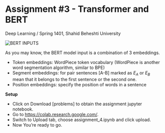 # Assignment #3 - Transformer and BERT


Deep Learning / Spring 1401, Shahid Beheshti University



![BERT INPUTS](https://res.cloudinary.com/m3hrdadfi/image/upload/v1595158991/kaggle/bert_inputs_w8rith.png)

As you may know, the BERT model input is a combination of 3 embeddings.
- Token embeddings: WordPiece token vocabulary (WordPiece is another word segmentation algorithm, similar to BPE)
- Segment embeddings: for pair sentences [A-B] marked as $E_A$ or $E_B$ mean that it belongs to the first sentence or the second one.
- Position embeddings: specify the position of words in a sentence


**Setup**
- Click on Download [problems] to obtain the assignment jupyter notebook.
- Go to https://colab.research.google.com/.
- Switch to Upload tab, choose assignment_4.ipynb and click upload.
- Now You’re ready to go.
